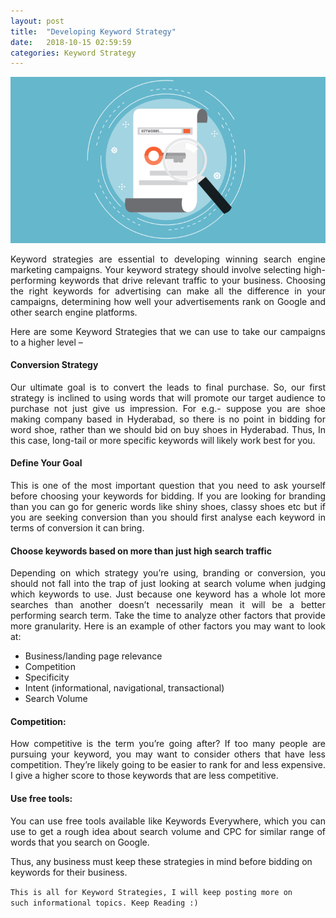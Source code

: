 ```yaml
---
layout: post
title:  "Developing Keyword Strategy"
date:   2018-10-15 02:59:59
categories: Keyword Strategy
---
```



<html>
<head>
<style>
div {
  text-align: justify;
  text-justify: inter-word;
}
</style>
</head>
<body>


<img src="/img/keyword.png" class="img-responsive" alt="">
<p>
	

</p>

<p align="justify">Keyword strategies are essential to developing winning search engine marketing campaigns. Your keyword strategy should involve selecting high-performing keywords that drive relevant traffic to your business. Choosing the right keywords for advertising can make all the difference in your campaigns, determining how well your advertisements rank on Google and other search engine platforms.</p>

<p align="justify">Here are some Keyword Strategies that we can use to take our campaigns to a higher level –</p>


<h4>Conversion Strategy</h4>



<p align="justify">Our ultimate goal is to convert the leads to final purchase. So, our first strategy is inclined to using words that will promote our target audience to purchase not just give us impression. For e.g.- suppose you are shoe making company based in Hyderabad, so there is no point in bidding for word shoe, rather than we should bid on buy shoes in Hyderabad. Thus, In this case, long-tail or more specific keywords will likely work best for you.</p>
<h4>Define Your Goal</h4>

<p align="justify">This is one of the most important question that you need to ask yourself before choosing your keywords for bidding. If you are looking for branding than you can go for generic words like shiny shoes, classy shoes etc but if you are seeking conversion than you should first analyse each keyword in terms of conversion it can bring.</p>

<h4>Choose keywords based on more than just high search traffic</h4>

<p align="justify">Depending on which strategy you’re using, branding or conversion, you should not fall into the trap of just looking at search volume when judging which keywords to use. Just because one keyword has a whole lot more searches than another doesn’t necessarily mean it will be a better performing search term. Take the time to analyze other factors that provide more granularity. Here is an example of other factors you may want to look at:

<ul style="list-style-type:disc;">
<li>Business/landing page relevance</li>
<li>Competition</li>
<li>Specificity</li>
<li>Intent (informational, navigational, transactional)</li>
<li>Search Volume</li>
</ul>

<h4>Competition:</h4>

<p align="justify">How competitive is the term you’re going after? If too many people are pursuing your keyword, you may want to consider others that have less competition. They’re likely going to be easier to rank for and less expensive. I give a higher score to those keywords that are less competitive.</p>

<h4>Use free tools:</h4>

<p align="justify">You can use free tools available like Keywords Everywhere, which you can use to get a rough idea about search volume and CPC for similar range of words that you search on Google.</p>

<p>Thus, any business must keep these strategies in mind before bidding on keywords for their business.</p>




<code>This is all for Keyword Strategies, I will keep posting more on such informational topics. Keep Reading :)</code>

</body>
</html>
